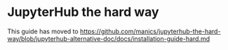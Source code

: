 # JupyterHub the hard way

This guide has moved to https://github.com/manics/jupyterhub-the-hard-way/blob/jupyterhub-alternative-doc/docs/installation-guide-hard.md
